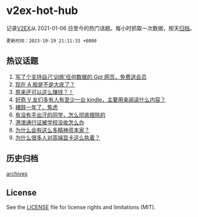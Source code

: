 # v2ex-hot-hub

 记录[V2EX](https://www.v2ex.com/)从 2021-01-06 日至今的热门话题。每小时抓取一次数据，按天[归档](archives)。

`更新时间：2023-10-19 21:11:33 +0800`

## 热议话题

1. [写了个支持自己‘训练’任何数据的 Gpt 网页，免费送会员](https://www.v2ex.com/t/983404)
1. [现在 A 股是不是大底了？](https://www.v2ex.com/t/983365)
1. [原来还可以这么赚钱？！](https://www.v2ex.com/t/983344)
1. [好奇 V 友们多有人有至少一台 kindle，主要用来阅读什么内容？](https://www.v2ex.com/t/983414)
1. [裸辞一年了，焦虑](https://www.v2ex.com/t/983360)
1. [有没有手出汗的同学，怎么彻底根除的](https://www.v2ex.com/t/983499)
1. [港澳通行证被学校没收怎么办](https://www.v2ex.com/t/983522)
1. [为什么会有这么多精神资本家？](https://www.v2ex.com/t/983364)
1. [为什么很多人对高端显卡这么执着？](https://www.v2ex.com/t/983407)

## 历史归档

[archives](archives)

## License

See the [LICENSE](LICENSE) file for license rights and limitations (MIT).

